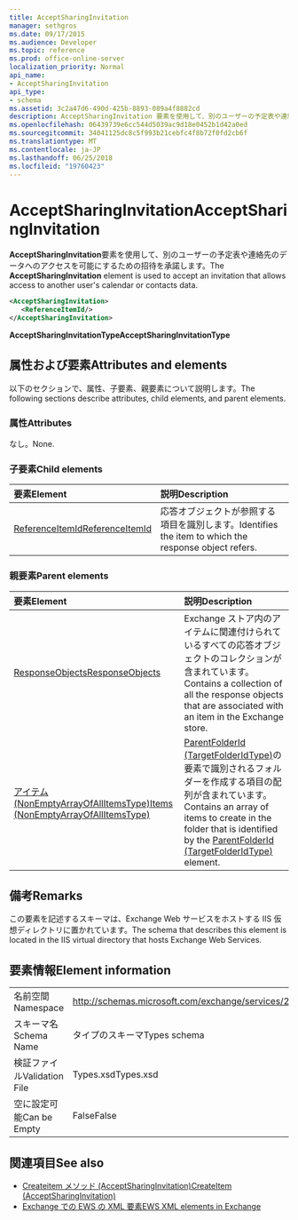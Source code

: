 ```yaml
---
title: AcceptSharingInvitation
manager: sethgros
ms.date: 09/17/2015
ms.audience: Developer
ms.topic: reference
ms.prod: office-online-server
localization_priority: Normal
api_name:
- AcceptSharingInvitation
api_type:
- schema
ms.assetid: 3c2a47d6-490d-425b-8893-089a4f8882cd
description: AcceptSharingInvitation 要素を使用して、別のユーザーの予定表や連絡先のデータへのアクセスを可能にするための招待を承諾します。
ms.openlocfilehash: 06439739e6cc544d5039ac9d18e0452b1d42a0ed
ms.sourcegitcommit: 34041125dc8c5f993b21cebfc4f8b72f0fd2cb6f
ms.translationtype: MT
ms.contentlocale: ja-JP
ms.lasthandoff: 06/25/2018
ms.locfileid: "19760423"
---
```

# <a name="acceptsharinginvitation"></a><span data-ttu-id="187ff-103">AcceptSharingInvitation</span><span class="sxs-lookup"><span data-stu-id="187ff-103">AcceptSharingInvitation</span></span>

<span data-ttu-id="187ff-104">**AcceptSharingInvitation**要素を使用して、別のユーザーの予定表や連絡先のデータへのアクセスを可能にするための招待を承諾します。</span><span class="sxs-lookup"><span data-stu-id="187ff-104">The **AcceptSharingInvitation** element is used to accept an invitation that allows access to another user's calendar or contacts data.</span></span> 
  
```xml
<AcceptSharingInvitation>
   <ReferenceItemId/>
</AcceptSharingInvitation>
```

 <span data-ttu-id="187ff-105">**AcceptSharingInvitationType**</span><span class="sxs-lookup"><span data-stu-id="187ff-105">**AcceptSharingInvitationType**</span></span>
## <a name="attributes-and-elements"></a><span data-ttu-id="187ff-106">属性および要素</span><span class="sxs-lookup"><span data-stu-id="187ff-106">Attributes and elements</span></span>

<span data-ttu-id="187ff-107">以下のセクションで、属性、子要素、親要素について説明します。</span><span class="sxs-lookup"><span data-stu-id="187ff-107">The following sections describe attributes, child elements, and parent elements.</span></span>
  
### <a name="attributes"></a><span data-ttu-id="187ff-108">属性</span><span class="sxs-lookup"><span data-stu-id="187ff-108">Attributes</span></span>

<span data-ttu-id="187ff-109">なし。</span><span class="sxs-lookup"><span data-stu-id="187ff-109">None.</span></span>
  
### <a name="child-elements"></a><span data-ttu-id="187ff-110">子要素</span><span class="sxs-lookup"><span data-stu-id="187ff-110">Child elements</span></span>

|<span data-ttu-id="187ff-111">**要素**</span><span class="sxs-lookup"><span data-stu-id="187ff-111">**Element**</span></span>|<span data-ttu-id="187ff-112">**説明**</span><span class="sxs-lookup"><span data-stu-id="187ff-112">**Description**</span></span>|
|:-----|:-----|
|[<span data-ttu-id="187ff-113">ReferenceItemId</span><span class="sxs-lookup"><span data-stu-id="187ff-113">ReferenceItemId</span></span>](referenceitemid.md) <br/> |<span data-ttu-id="187ff-114">応答オブジェクトが参照する項目を識別します。</span><span class="sxs-lookup"><span data-stu-id="187ff-114">Identifies the item to which the response object refers.</span></span>  <br/> |
   
### <a name="parent-elements"></a><span data-ttu-id="187ff-115">親要素</span><span class="sxs-lookup"><span data-stu-id="187ff-115">Parent elements</span></span>

|<span data-ttu-id="187ff-116">**要素**</span><span class="sxs-lookup"><span data-stu-id="187ff-116">**Element**</span></span>|<span data-ttu-id="187ff-117">**説明**</span><span class="sxs-lookup"><span data-stu-id="187ff-117">**Description**</span></span>|
|:-----|:-----|
|[<span data-ttu-id="187ff-118">ResponseObjects</span><span class="sxs-lookup"><span data-stu-id="187ff-118">ResponseObjects</span></span>](responseobjects.md) <br/> |<span data-ttu-id="187ff-119">Exchange ストア内のアイテムに関連付けられているすべての応答オブジェクトのコレクションが含まれています。</span><span class="sxs-lookup"><span data-stu-id="187ff-119">Contains a collection of all the response objects that are associated with an item in the Exchange store.</span></span>  <br/> |
|[<span data-ttu-id="187ff-120">アイテム (NonEmptyArrayOfAllItemsType)</span><span class="sxs-lookup"><span data-stu-id="187ff-120">Items (NonEmptyArrayOfAllItemsType)</span></span>](items-nonemptyarrayofallitemstype.md) <br/> |<span data-ttu-id="187ff-121">[ParentFolderId (TargetFolderIdType)](parentfolderid-targetfolderidtype.md)の要素で識別されるフォルダーを作成する項目の配列が含まれています。</span><span class="sxs-lookup"><span data-stu-id="187ff-121">Contains an array of items to create in the folder that is identified by the [ParentFolderId (TargetFolderIdType)](parentfolderid-targetfolderidtype.md) element.</span></span>  <br/> |
   
## <a name="remarks"></a><span data-ttu-id="187ff-122">備考</span><span class="sxs-lookup"><span data-stu-id="187ff-122">Remarks</span></span>

<span data-ttu-id="187ff-123">この要素を記述するスキーマは、Exchange Web サービスをホストする IIS 仮想ディレクトリに置かれています。</span><span class="sxs-lookup"><span data-stu-id="187ff-123">The schema that describes this element is located in the IIS virtual directory that hosts Exchange Web Services.</span></span>
  
## <a name="element-information"></a><span data-ttu-id="187ff-124">要素情報</span><span class="sxs-lookup"><span data-stu-id="187ff-124">Element information</span></span>

|||
|:-----|:-----|
|<span data-ttu-id="187ff-125">名前空間</span><span class="sxs-lookup"><span data-stu-id="187ff-125">Namespace</span></span>  <br/> |http://schemas.microsoft.com/exchange/services/2006/types  <br/> |
|<span data-ttu-id="187ff-126">スキーマ名</span><span class="sxs-lookup"><span data-stu-id="187ff-126">Schema Name</span></span>  <br/> |<span data-ttu-id="187ff-127">タイプのスキーマ</span><span class="sxs-lookup"><span data-stu-id="187ff-127">Types schema</span></span>  <br/> |
|<span data-ttu-id="187ff-128">検証ファイル</span><span class="sxs-lookup"><span data-stu-id="187ff-128">Validation File</span></span>  <br/> |<span data-ttu-id="187ff-129">Types.xsd</span><span class="sxs-lookup"><span data-stu-id="187ff-129">Types.xsd</span></span>  <br/> |
|<span data-ttu-id="187ff-130">空に設定可能</span><span class="sxs-lookup"><span data-stu-id="187ff-130">Can be Empty</span></span>  <br/> |<span data-ttu-id="187ff-131">False</span><span class="sxs-lookup"><span data-stu-id="187ff-131">False</span></span>  <br/> |
   
## <a name="see-also"></a><span data-ttu-id="187ff-132">関連項目</span><span class="sxs-lookup"><span data-stu-id="187ff-132">See also</span></span>

- [<span data-ttu-id="187ff-133">Createitem メソッド (AcceptSharingInvitation)</span><span class="sxs-lookup"><span data-stu-id="187ff-133">CreateItem (AcceptSharingInvitation)</span></span>](createitem-acceptsharinginvitation.md)
- [<span data-ttu-id="187ff-134">Exchange での EWS の XML 要素</span><span class="sxs-lookup"><span data-stu-id="187ff-134">EWS XML elements in Exchange</span></span>](ews-xml-elements-in-exchange.md)

